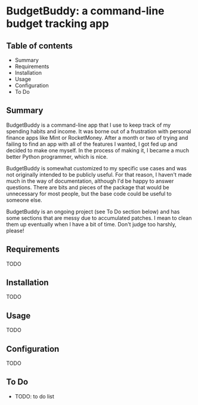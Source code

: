 # BudgetBuddy: a command-line budget tracking app

## Table of contents

- Summary
- Requirements
- Installation
- Usage
- Configuration
- To Do

## Summary

BudgetBuddy is a command-line app that I use to keep track of my spending habits and income. It was borne out of a frustration with personal finance apps like Mint or RocketMoney. After a month or two of trying and failing to find an app with all of the features I wanted, I got fed up and decided to make one myself. In the process of making it, I became a much better Python programmer, which is nice.

BudgetBuddy is somewhat customized to my specific use cases and was not originally intended to be publicly useful. For that reason, I haven't made much in the way of documentation, although I'd be happy to answer questions. There are bits and pieces of the package that would be unnecessary for most people, but the base code could be useful to someone else.

BudgetBuddy is an ongoing project (see To Do section below) and has some sections that are messy due to accumulated patches. I mean to clean them up eventually when I have a bit of time. Don't judge too harshly, please!


## Requirements

TODO


## Installation

TODO


## Usage

TODO


## Configuration

TODO


## To Do

- TODO: to do list
